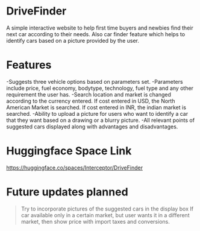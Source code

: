 # DriveFinder
A simple interactive website to help first time buyers and newbies find their next car according to their needs. Also car finder feature which helps to identify cars based on a picture provided by the user.

# Features
-Suggests three vehicle options based on parameters set.
-Parameters include price, fuel economy, bodytype, technology, fuel type and any other requirement the user has.
-Search location and market is changed according to the currency entered. If cost entered in USD, the North American Market is searched. If cost entered in INR, the indian market is searched.
-Ability to upload a picture for users who want to identify a car that they want based on a drawing or a blurry picture.
-All relevant points of suggested cars displayed along with advantages and disadvantages.

# Huggingface Space Link
https://huggingface.co/spaces/Interceptor/DriveFinder

# Future updates planned
>Try to incorporate pictures of the suggested cars in the display box
>If car available only in a certain market, but user wants it in a different market, then show price with import taxes and conversions.

